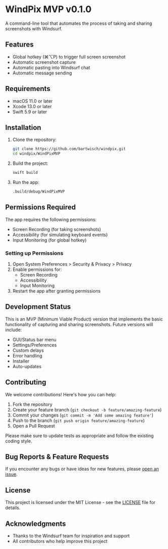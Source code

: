 # WindPix MVP v0.1.0

A command-line tool that automates the process of taking and sharing screenshots with Windsurf.

## Features

- Global hotkey (⌘⌥P) to trigger full screen screenshot
- Automatic screenshot capture
- Automatic pasting into Windsurf chat
- Automatic message sending

## Requirements

- macOS 11.0 or later
- Xcode 13.0 or later
- Swift 5.9 or later

## Installation

1. Clone the repository:
   ```bash
   git clone https://github.com/bartwisch/windpix.git
   cd windpix/WindPixMVP
   ```

2. Build the project:
   ```bash
   swift build
   ```

3. Run the app:
   ```bash
   .build/debug/WindPixMVP
   ```

## Permissions Required

The app requires the following permissions:

- Screen Recording (for taking screenshots)
- Accessibility (for simulating keyboard events)
- Input Monitoring (for global hotkey)

### Setting up Permissions

1. Open System Preferences > Security & Privacy > Privacy
2. Enable permissions for:
   - Screen Recording
   - Accessibility
   - Input Monitoring
3. Restart the app after granting permissions

## Development Status

This is an MVP (Minimum Viable Product) version that implements the basic functionality of capturing and sharing screenshots. Future versions will include:

- GUI/Status bar menu
- Settings/Preferences
- Custom delays
- Error handling
- Installer
- Auto-updates

## Contributing

We welcome contributions! Here's how you can help:

1. Fork the repository
2. Create your feature branch (`git checkout -b feature/amazing-feature`)
3. Commit your changes (`git commit -m 'Add some amazing feature'`)
4. Push to the branch (`git push origin feature/amazing-feature`)
5. Open a Pull Request

Please make sure to update tests as appropriate and follow the existing coding style.

## Bug Reports & Feature Requests

If you encounter any bugs or have ideas for new features, please [open an issue](https://github.com/bartwisch/windpix/issues).

## License

This project is licensed under the MIT License - see the [LICENSE](LICENSE) file for details.

## Acknowledgments

- Thanks to the Windsurf team for inspiration and support
- All contributors who help improve this project
